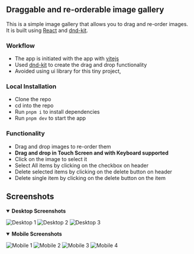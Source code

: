 ## Draggable and re-orderable image gallery

This is a simple image gallery that allows you to drag and re-order images. It is built using [React](https://reactjs.org/) and [dnd-kit](https://docs.dndkit.com/).

### Workflow

- The app is initiated with the app with [vitejs](https://vitejs.dev/)
- Used [dnd-kit](https://docs.dndkit.com/) to create the drag and drop functionality
- Avoided using ui library for this tiny project,

### Local Installation

- Clone the repo
- cd into the repo
- Run `pnpm i` to install dependencies
- Run `pnpm dev` to start the app

### Functionality

- Drag and drop images to re-order them
- **Drag and drop in Touch Screen and with Keyboard supported**
- Click on the image to select it
- Select All items by clicking on the checkbox on header
- Delete selected items by clicking on the delete button on header
- Delete single item by clicking on the delete button on the item

## Screenshots

<details open>
<summary> <b> Desktop Screenshots </b></summary>

![Desktop 1](public/screenshots/desktop1.png)
![Desktop 2](public/screenshots/desktop2.png)
![Desktop 3](public/screenshots/desktop3.png)

</details>

<details open>

<summary> <b> Mobile Screenshots </b> </summary>

![Mobile 1](public/screenshots/mobile1.png)
![Mobile 2](public/screenshots/mobile2.png)
![Mobile 3](public/screenshots/mobile3.png)
![Mobile 4](public/screenshots/mobile4.png)

</details>
